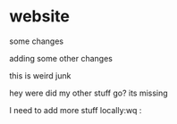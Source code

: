 # website

some changes

adding some other changes

this is weird
junk


hey were did my other stuff go?  its missing

I need to add more stuff locally:wq
:
